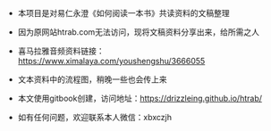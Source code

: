 - 本项目是对易仁永澄《如何阅读一本书》共读资料的文稿整理

- 因为原网站htrab.com无法访问，现将文稿资料分享出来，给所需之人

- 喜马拉雅音频资料链接：<https://www.ximalaya.com/youshengshu/3666055>

- 文本资料中的流程图，稍晚一些也会传上来

- 本文使用gitbook创建，访问地址：<https://drizzleing.github.io/htrab/>

- 如有任何问题，欢迎联系本人微信：xbxczjh
